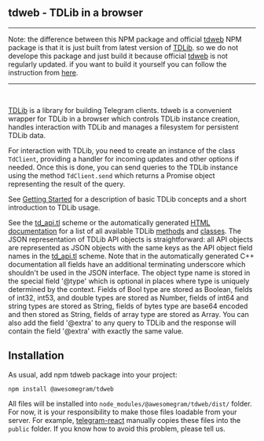 ## tdweb - TDLib in a browser
***
Note: the difference between this NPM package and official [tdweb](https://www.npmjs.com/package/tdweb) NPM package is that it is just built from latest version of [TDLib](https://github.com/tdlib/td). so we do not develope this package and just build it because official [tdweb](https://www.npmjs.com/package/tdweb) is not regularly updated.
if you want to build it yourself you can follow the instruction from [here](https://github.com/tdlib/td/tree/master/example/web).
***

<br/>

[TDLib](https://github.com/tdlib/td) is a library for building Telegram clients. tdweb is a convenient wrapper for TDLib in a browser which controls TDLib instance creation,
handles interaction with TDLib and manages a filesystem for persistent TDLib data.

For interaction with TDLib, you need to create an instance of the class `TdClient`, providing a handler for incoming updates and other options if needed.
Once this is done, you can send queries to the TDLib instance using the method `TdClient.send` which returns a Promise object representing the result of the query.

See [Getting Started](https://core.telegram.org/tdlib/getting-started) for a description of basic TDLib concepts and a short introduction to TDLib usage.

See the [td_api.tl](https://github.com/tdlib/td/blob/master/td/generate/scheme/td_api.tl) scheme or
the automatically generated [HTML documentation](https://core.telegram.org/tdlib/docs/td__api_8h.html) for a list of all available
TDLib [methods](https://core.telegram.org/tdlib/docs/classtd_1_1td__api_1_1_function.html) and [classes](https://core.telegram.org/tdlib/docs/classtd_1_1td__api_1_1_object.html).
The JSON representation of TDLib API objects is straightforward: all API objects are represented as JSON objects with the same keys as the API object field names in the
[td_api.tl](https://github.com/tdlib/td/blob/master/td/generate/scheme/td_api.tl) scheme. Note that in the automatically generated C++ documentation all fields have an additional terminating underscore
which shouldn't be used in the JSON interface. The object type name is stored in the special field '@type' which is optional in places where type is uniquely determined by the context.
Fields of Bool type are stored as Boolean, fields of int32, int53, and double types are stored as Number, fields of int64 and string types are stored as String,
fields of bytes type are base64 encoded and then stored as String, fields of array type are stored as Array.
You can also add the field '@extra' to any query to TDLib and the response will contain the field '@extra' with exactly the same value.

## Installation
As usual, add npm tdweb package into your project:
```
npm install @awesomegram/tdweb
```

All files will be installed into `node_modules/@awesomegram/tdweb/dist/` folder. For now, it is your responsibility to make
those files loadable from your server. For example, [telegram-react](https://github.com/evgeny-nadymov/telegram-react)
manually copies these files into the `public` folder. If you know how to avoid this problem, please tell us.
